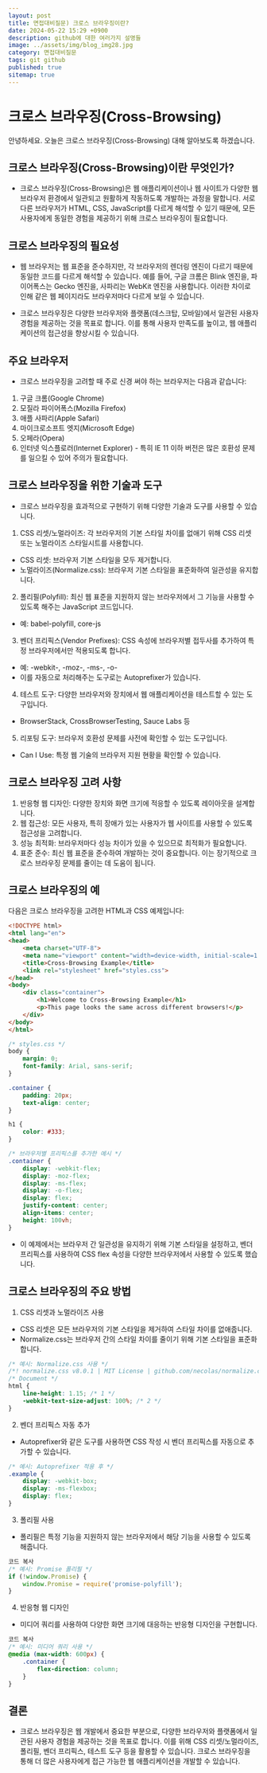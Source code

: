 ```yaml
---
layout: post
title: 면접대비질문) 크로스 브라우징이란?
date: 2024-05-22 15:29 +0900
description: github에 대한 여러가지 설명들
image: ../assets/img/blog_img28.jpg
category: 면접대비질문
tags: git github
published: true
sitemap: true
---
```


# 크로스 브라우징(Cross-Browsing)

안녕하세요. 오늘은 크로스 브라우징(Cross-Browsing) 대해 알아보도록 하겠습니다.

## 크로스 브라우징(Cross-Browsing)이란 무엇인가?
- 크로스 브라우징(Cross-Browsing)은 웹 애플리케이션이나 웹 사이트가 다양한 웹 브라우저 환경에서 일관되고 원활하게 작동하도록 개발하는 과정을 말합니다. 서로 다른 브라우저가 HTML, CSS, JavaScript를 다르게 해석할 수 있기 때문에, 모든 사용자에게 동일한 경험을 제공하기 위해 크로스 브라우징이 필요합니다.

## 크로스 브라우징의 필요성
- 웹 브라우저는 웹 표준을 준수하지만, 각 브라우저의 렌더링 엔진이 다르기 때문에 동일한 코드를 다르게 해석할 수 있습니다. 예를 들어, 구글 크롬은 Blink 엔진을, 파이어폭스는 Gecko 엔진을, 사파리는 WebKit 엔진을 사용합니다. 이러한 차이로 인해 같은 웹 페이지라도 브라우저마다 다르게 보일 수 있습니다.

- 크로스 브라우징은 다양한 브라우저와 플랫폼(데스크탑, 모바일)에서 일관된 사용자 경험을 제공하는 것을 목표로 합니다. 이를 통해 사용자 만족도를 높이고, 웹 애플리케이션의 접근성을 향상시킬 수 있습니다.

## 주요 브라우저
- 크로스 브라우징을 고려할 때 주로 신경 써야 하는 브라우저는 다음과 같습니다:

1. 구글 크롬(Google Chrome)
2. 모질라 파이어폭스(Mozilla Firefox)
3. 애플 사파리(Apple Safari)
4. 마이크로소프트 엣지(Microsoft Edge)
5. 오페라(Opera)
6. 인터넷 익스플로러(Internet Explorer) - 특히 IE 11 이하 버전은 많은 호환성 문제를 일으킬 수 있어 주의가 필요합니다.


## 크로스 브라우징을 위한 기술과 도구
- 크로스 브라우징을 효과적으로 구현하기 위해 다양한 기술과 도구를 사용할 수 있습니다.

1. CSS 리셋/노멀라이즈: 각 브라우저의 기본 스타일 차이를 없애기 위해 CSS 리셋 또는 노멀라이즈 스타일시트를 사용합니다.

- CSS 리셋: 브라우저 기본 스타일을 모두 제거합니다.
- 노멀라이즈(Normalize.css): 브라우저 기본 스타일을 표준화하여 일관성을 유지합니다.

2. 폴리필(Polyfill): 최신 웹 표준을 지원하지 않는 브라우저에서 그 기능을 사용할 수 있도록 해주는 JavaScript 코드입니다.

- 예: babel-polyfill, core-js


3. 벤더 프리픽스(Vendor Prefixes): CSS 속성에 브라우저별 접두사를 추가하여 특정 브라우저에서만 적용되도록 합니다.

- 예: -webkit-, -moz-, -ms-, -o-
- 이를 자동으로 처리해주는 도구로는 Autoprefixer가 있습니다.


4. 테스트 도구: 다양한 브라우저와 장치에서 웹 애플리케이션을 테스트할 수 있는 도구입니다.

- BrowserStack, CrossBrowserTesting, Sauce Labs 등


5. 리포팅 도구: 브라우저 호환성 문제를 사전에 확인할 수 있는 도구입니다.
- Can I Use: 특정 웹 기술의 브라우저 지원 현황을 확인할 수 있습니다.

## 크로스 브라우징 고려 사항
1. 반응형 웹 디자인: 다양한 장치와 화면 크기에 적응할 수 있도록 레이아웃을 설계합니다.
1. 웹 접근성: 모든 사용자, 특히 장애가 있는 사용자가 웹 사이트를 사용할 수 있도록 접근성을 고려합니다.
1. 성능 최적화: 브라우저마다 성능 차이가 있을 수 있으므로 최적화가 필요합니다.
1. 표준 준수: 최신 웹 표준을 준수하여 개발하는 것이 중요합니다. 이는 장기적으로 크로스 브라우징 문제를 줄이는 데 도움이 됩니다.


## 크로스 브라우징의 예
다음은 크로스 브라우징을 고려한 HTML과 CSS 예제입니다:

````html
<!DOCTYPE html>
<html lang="en">
<head>
    <meta charset="UTF-8">
    <meta name="viewport" content="width=device-width, initial-scale=1.0">
    <title>Cross-Browsing Example</title>
    <link rel="stylesheet" href="styles.css">
</head>
<body>
    <div class="container">
        <h1>Welcome to Cross-Browsing Example</h1>
        <p>This page looks the same across different browsers!</p>
    </div>
</body>
</html>
````

````css
/* styles.css */
body {
    margin: 0;
    font-family: Arial, sans-serif;
}

.container {
    padding: 20px;
    text-align: center;
}

h1 {
    color: #333;
}

/* 브라우저별 프리픽스를 추가한 예시 */
.container {
    display: -webkit-flex;
    display: -moz-flex;
    display: -ms-flex;
    display: -o-flex;
    display: flex;
    justify-content: center;
    align-items: center;
    height: 100vh;
}
````

- 이 예제에서는 브라우저 간 일관성을 유지하기 위해 기본 스타일을 설정하고, 벤더 프리픽스를 사용하여 CSS flex 속성을 다양한 브라우저에서 사용할 수 있도록 했습니다.

## 크로스 브라우징의 주요 방법

1. CSS 리셋과 노멀라이즈 사용

- CSS 리셋은 모든 브라우저의 기본 스타일을 제거하여 스타일 차이를 없애줍니다.
- Normalize.css는 브라우저 간의 스타일 차이를 줄이기 위해 기본 스타일을 표준화합니다.

````css
/* 예시: Normalize.css 사용 */
/*! normalize.css v8.0.1 | MIT License | github.com/necolas/normalize.css */
/* Document */
html {
    line-height: 1.15; /* 1 */
    -webkit-text-size-adjust: 100%; /* 2 */
}
````

2. 벤더 프리픽스 자동 추가

- Autoprefixer와 같은 도구를 사용하면 CSS 작성 시 벤더 프리픽스를 자동으로 추가할 수 있습니다.

````css
/* 예시: Autoprefixer 적용 후 */
.example {
    display: -webkit-box;
    display: -ms-flexbox;
    display: flex;
}
````

3. 폴리필 사용

- 폴리필은 특정 기능을 지원하지 않는 브라우저에서 해당 기능을 사용할 수 있도록 해줍니다.

````javascript
코드 복사
/* 예시: Promise 폴리필 */
if (!window.Promise) {
    window.Promise = require('promise-polyfill');
}
````

4. 반응형 웹 디자인

- 미디어 쿼리를 사용하여 다양한 화면 크기에 대응하는 반응형 디자인을 구현합니다.

````css
코드 복사
/* 예시: 미디어 쿼리 사용 */
@media (max-width: 600px) {
    .container {
        flex-direction: column;
    }
}
````

## 결론
- 크로스 브라우징은 웹 개발에서 중요한 부분으로, 다양한 브라우저와 플랫폼에서 일관된 사용자 경험을 제공하는 것을 목표로 합니다. 이를 위해 CSS 리셋/노멀라이즈, 폴리필, 벤더 프리픽스, 테스트 도구 등을 활용할 수 있습니다. 크로스 브라우징을 통해 더 많은 사용자에게 접근 가능한 웹 애플리케이션을 개발할 수 있습니다.